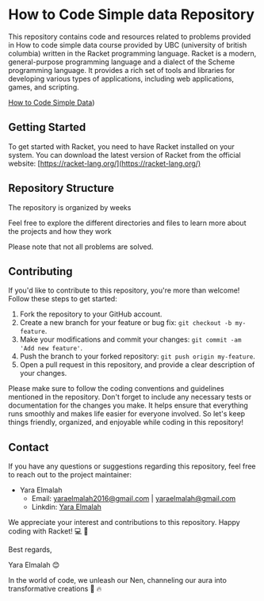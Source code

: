 # How to Code Simple data Repository

This repository contains code and resources related to problems provided in How to code simple data course provided by UBC (university of british columbia) written in the Racket programming language. Racket is a modern, general-purpose programming language and a dialect of the Scheme programming language. It provides a rich set of tools and libraries for developing various types of applications, including web applications, games, and scripting.

[How to Code Simple Data](https://www.edx.org/course/how-to-code-simple-data))
## Getting Started

To get started with Racket, you need to have Racket installed on your system. You can download the latest version of Racket from the official website: [https://racket-lang.org/](https://racket-lang.org/)

## Repository Structure

The repository is organized by weeks

Feel free to explore the different directories and files to learn more about the projects and how they work

Please note that not all problems are solved.

## Contributing

If you'd like to contribute to this repository, you're more than welcome! Follow these steps to get started:

1. Fork the repository to your GitHub account.
2. Create a new branch for your feature or bug fix: `git checkout -b my-feature`.
3. Make your modifications and commit your changes: `git commit -am 'Add new feature'`.
4. Push the branch to your forked repository: `git push origin my-feature`.
5. Open a pull request in this repository, and provide a clear description of your changes.

Please make sure to follow the coding conventions and guidelines mentioned in the repository. Don't forget to include any necessary tests or documentation for the changes you make. It helps ensure that everything runs smoothly and makes life easier for everyone involved. So let's keep things friendly, organized, and enjoyable while coding in this repository!


## Contact

If you have any questions or suggestions regarding this repository, feel free to reach out to the project maintainer:

- Yara Elmalah
  - Email: yaraelmalah2016@gmail.com | yaraelmalah@gmail.com
  - Linkdin: [Yara Elmalah](https://www.linkedin.com/in/yara-elmalah/)

We appreciate your interest and contributions to this repository. Happy coding with Racket! :computer: :clinking_glasses:


Best regards,

Yara Elmalah 😊

In the world of code, we unleash our Nen, channeling our aura into transformative creations :sauropod: :fire:	




